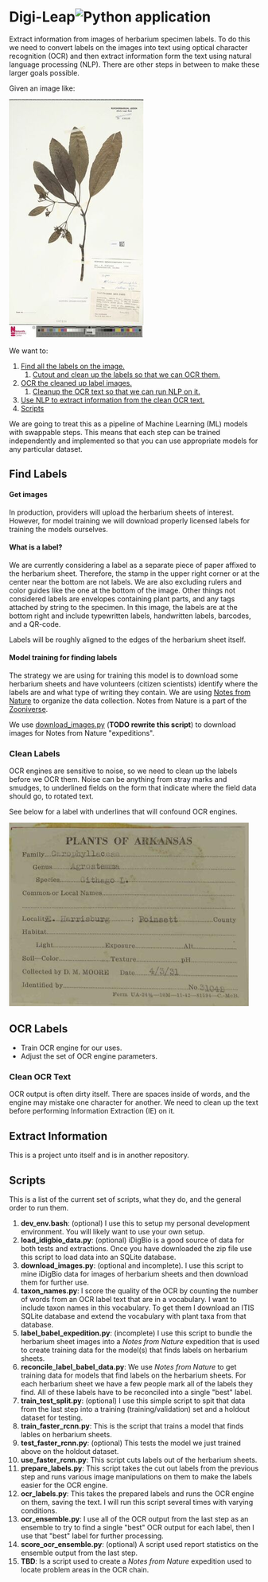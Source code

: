 # Digi-Leap![Python application](https://github.com/rafelafrance/digi_leap/workflows/CI/badge.svg)
Extract information from images of herbarium specimen labels. To do this we need to convert labels on the images into text using optical character recognition (OCR) and then extract information form the text using natural language processing (NLP). There are other steps in between to make these larger goals possible.

Given an image like:

![Figure 1: Herbarium sample image](assets/herbarium_sample_image.jpg)

We want to:
1. [Find all the labels on the image.](#Find-Labels)
   1. [Cutout and clean up the labels so that we can OCR them.](#Clean-Labels)
1. [OCR the cleaned up label images.](#OCR-Labels)
   1. [Cleanup the OCR text so that we can run NLP on it.](#Clean-OCR-Text)
1. [Use NLP to extract information from the clean OCR text.](#Extract-Information)
1. [Scripts](#Scripts)

We are going to treat this as a pipeline of Machine Learning (ML) models with swappable steps. This means that each step can be trained independently and implemented so that you can use appropriate models for any particular dataset.

## Find Labels

#### Get images

In production, providers will upload the herbarium sheets of interest. However, for model training we will download properly licensed labels for training the models ourselves.

#### What is a label?

We are currently considering a label as a separate piece of paper affixed to the herbarium sheet. Therefore, the stamp in the upper right corner or at the center near the bottom are not labels. We are also excluding rulers and color guides like the one at the bottom of the image. Other things not considered labels are envelopes containing plant parts, and any tags attached by string to the specimen. In this image, the labels are at the bottom right and include typewritten labels, handwritten labels, barcodes, and a QR-code.

Labels will be roughly aligned to the edges of the herbarium sheet itself.

#### Model training for finding labels

The strategy we are using for training this model is to download some herbarium sheets and have volunteers (citizen scientists) identify where the labels are and what type of writing they contain. We are using [Notes from Nature](https://www.zooniverse.org/organizations/md68135/notes-from-nature) to organize the data collection. Notes from Nature is a part of the [Zooniverse](https://www.zooniverse.org/).

We use [download_images.py](download_images.py) (**TODO rewrite this script**) to download images for Notes from Nature "expeditions".

### Clean Labels

OCR engines are sensitive to noise, so we need to clean up the labels before we OCR them. Noise can be anything from stray marks and smudges, to underlined fields on the form that indicate where the field data should go, to rotated text.

See below for a label with underlines that will confound OCR engines.

![Figure 2: Label with underlines](assets/label_with_underlines.jpg)

## OCR Labels

- Train OCR engine for our uses.
- Adjust the set of OCR engine parameters.

### Clean OCR Text

OCR output is often dirty itself. There are spaces inside of words, and the engine may mistake one character for another. We need to clean up the text before performing Information Extraction (IE) on it.

## Extract Information

This is a project unto itself and is in another repository.

## Scripts

This is a list of the current set of scripts, what they do, and the general order to run them.

1. **dev_env.bash**: (optional) I use this to setup my personal development environment. You will likely want to use your own setup.
1. **load_idigbio_data.py**: (optional) iDigBio is a good source of data for both tests and extractions. Once you have downloaded the zip file use this script to load data into an SQLite database.
1. **download_images.py**: (optional and incomplete). I use this script to mine iDigBio data for images of herbarium sheets and then download them for further use.
1. **taxon_names.py**: I score the quality of the OCR by counting the number of words from an OCR label text that are in a vocabulary. I want to include taxon names in this vocabulary. To get them I download an ITIS SQLite database and extend the vocabulary with plant taxa from that database.
1. **label_babel_expedition.py**: (incomplete) I use this script to bundle the herbarium sheet images into a _Notes from Nature_ expedition that is used to create training data for the model(s) that finds labels on herbarium sheets.
1. **reconcile_label_babel_data.py**: We use _Notes from Nature_ to get training data for models that find labels on the herbarium sheets. For each herbarium sheet we have a few people mark all of the labels they find. All of these labels have to be reconciled into a single "best" label.
1. **train_test_split.py**: (optional) I use this simple script to spit that data from the last step into a training (training/validation) set and a holdout dataset for testing.
1. **train_faster_rcnn.py**: This is the script that trains a model that finds lables on herbarium sheets.
1. **test_faster_rcnn.py**: (optional) This tests the model we just trained above on the holdout dataset.
1. **use_faster_rcnn.py**: This script cuts labels out of the herbarium sheets.
1. **prepare_labels.py**: This script takes the cut out labels from the previous step and runs various image manipulations on them to make the labels easier for the OCR engine.
1. **ocr_labels.py**: This takes the prepared labels and runs the OCR engine on them, saving the text. I will run this script several times with varying conditions.
1. **ocr_ensemble.py**: I use all of the OCR output from the last step as an ensemble to try to find a single "best" OCR output for each label, then I use that "best" label for further processing.
1. **score_ocr_ensemble.py**: (optional) A script used report statistics on the ensemble output from the last step.
1. **TBD**: Is a script used to create a _Notes from Nature_ expedition used to locate problem areas in the OCR chain.
